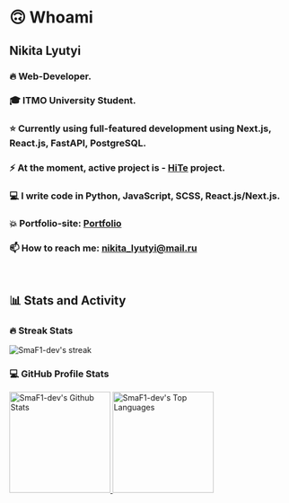 # 🙃 Whoami
## Nikita Lyutyi
### 🔥 Web-Developer.
### 🎓 ITMO University Student.
### ⭐ Currently using full-featured development using Next.js, React.js, FastAPI, PostgreSQL.
### ⚡ At the moment, active project is - [HiTe](https://github.com/SmaF1-dev/HiTe) project.
### 💻 I write code in Python, JavaScript, SCSS, React.js/Next.js.
### 💥 Portfolio-site: [Portfolio](https://smaf1.vercel.app/)
### 📫 How to reach me: nikita_lyutyi@mail.ru
  <br>
  <h2>📊 Stats and Activity</h2>
  <h3>🔥 Streak Stats</h3>
    <p>
        <img alt="SmaF1-dev's streak" src="https://github-readme-streak-stats-eight.vercel.app/?user=SmaF1-dev&theme=monokai-metallian&hide_border=true&short_numbers=true"/>
    </p>

  <h3>💻 GitHub Profile Stats</h3>
    <a href="https://github.com/smaf1-dev">
      <img alt="SmaF1-dev's Github Stats" src="https://denvercoder1-github-readme-stats.vercel.app/api/?username=SmaF1-dev&show_icons=true&include_all_commits=true&count_private=true&theme=react&hide_border=true&bg_color=1F222E&title_color=F85D7F&icon_color=F8D866" height="180px"/>
    </a>
    <a href="https://github.com/smaf1-dev">
      <img alt="SmaF1-dev's Top Languages" src="https://denvercoder1-github-readme-stats.vercel.app/api/top-langs/?username=SmaF1-dev&langs_count=8&layout=compact&theme=react&hide_border=true&bg_color=1F222E&title_color=F85D7F&icon_color=F8D866&hide=Jupyter%20Notebook,Roff" height="180px"/>
    </a>
